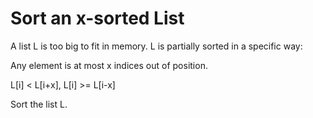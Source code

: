 # Sort an x-sorted List

A list L is too big to fit in memory. L is partially sorted in a specific way:

Any element is at most x indices out of position. 

L[i] < L[i+x], L[i] >= L[i-x] 

Sort the list L.
